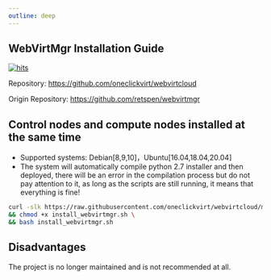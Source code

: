 ```yaml
---
outline: deep
---
```


## WebVirtMgr Installation Guide

[![hits](https://hits.spiritlhl.net/webvirtcloud.svg?action=hit&title=hits&title_bg=%23555555&count_bg=%233aebee&edge_flat=false)](https://hits.spiritlhl.net)

Repository: <https://github.com/oneclickvirt/webvirtcloud>

Origin Repository: <https://github.com/retspen/webvirtmgr>

## Control nodes and compute nodes installed at the same time 

- Supported systems: Debian[8,9,10]，Ubuntu[16.04,18.04,20.04]
- The system will automatically compile python 2.7 installer and then deployed, there will be an error in the compilation process but do not pay attention to it, as long as the scripts are still running, it means that everything is fine!

```bash
curl -slk https://raw.githubusercontent.com/oneclickvirt/webvirtcloud/main/scripts/install_webvirtmgr.sh -o install_webvirtmgr.sh \
&& chmod +x install_webvirtmgr.sh \
&& bash install_webvirtmgr.sh
```

## Disadvantages

The project is no longer maintained and is not recommended at all.
